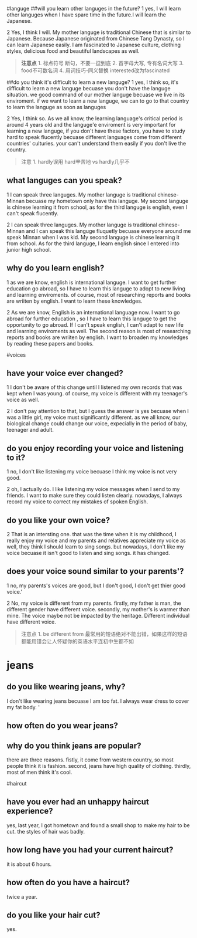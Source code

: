 #languge
##will you learn other languges in the future?
 1 yes, I will learn other languges when I have spare time in the future.I will learn the Japanese.

2 Yes, I think I will. My mother languge is traditional Chinese that is similar to Japanese. Because Japanese originated from Chinese Tang Dynasty, so I can learn Japanese easily. I am fascinated to Japanese culture, clothing styles, delicious food and beautiful landscapes as well.
> **注意点**
    1. 标点符号 断句，不要一逗到底
    2. 首字母大写, 专有名词大写 
    3. food不可数名词
    4. 用词技巧-同义替换 interested改为fascinated

##do you think it's difficult to learn a new languge?
1 yes, I think so, it's difficult to learn a new languge becuase you don't  have the languge situation. 
we good command of our mother languge becuase we live in its enviroment. 
if we want to learn a new languge, we can to go to that country to learn the languge as soon as languges

2 Yes, I think so. As we all know, the learning language's critical period is around 4 years old and the languge'e enviroment is very important for learning a new languge, if you don't have these factors, you have to study hard to speak flucently becuase different languages come from different countries' culturies. your can't understand them easily if you don't  live the country.
> 注意
    1. hardly误用 hard辛苦地 vs hardly几乎不

## what languges can you speak?
1 I can speak three languges. My mother languge is traditional chinese-Minnan becuase my hometown only have this languge. My second languge is chinese learning it from  school, as for the third languge is english, even I can't speak flucently.

2 I can speak three languges. My mother languge is traditional chinese-Minnan and I can speak this languge fluquetly becuase everyone around me speak Minnan when I was kid. My second languge is chinese learning it from  school. As for the third languge, I learn english since I entered into junior high school. 

## why do you learn english?
1 as we are know, english is international languge. I want to get further education go abroad, so I have to learn this languge to adopt to new living and learning enviroments. of course, most of researching reports and books are wriiten by english. I want to learn these knowledges.

2 As we are know, English is an international language now. I want to go abroad for further education , so I have to learn this languge to get the opportunity to go abroad. If I can't speak english, I can't adapt to new life and learning enviroments as well. The second reason is most of researching reports and books are wriiten by english. I want to broaden my knowledges by reading these papers and books.

#voices
## have your voice ever changed?
1 I don't be aware of this change until I listened my own records that was kept when I was young. of course, my voice is different with my teenager's voice as well. 

2 I don't pay attention to that, but I guess the answer is yes becuase when I was a little girl, my voice must significantly different. as we all know, our biological change could change our voice, expecially in the period of baby, teenager and adult. 

## do you enjoy recording your voice and listening to it?
1 no, I don't like listening my voice becuase I think my voice is not very good. 

2 oh, I actually do. I like listening my voice messages when I send to my friends. I want to make sure they could listen clearly. nowadays, I always record my voice to correct my mistakes of spoken English. 

## do you like your own voice?
2 That is an intersting one. that was the time when it is my childhood, I really enjoy my voice and my parents and relatives appreciate my voice as well, they think I should learn to sing songs. but nowadays, I don't like my voice becuase it isn't good to listen and sing songs. it has changed.

## does your voice sound similar to your parents'?
1 no,  my parents's voices are good, but I don't good, I don't get thier good voice.'

2 No, my voice is different from my parents. firstly, my father is man, the different gender have different voice. secondly, my mother's is warmer than mine. The voice maybe not be impacted by the heritage. Different individual have different voice. 
> 注意点
    1. be different from 最常用的短语绝对不能出错，如果这样的短语都能用错会让人怀疑你的英语水平连初中生都不如

# jeans
## do you like wearing jeans, why?
I don't like wearing jeans becuase I am too fat. I always wear dress to cover my fat body.
'
## how often do you wear jeans?

## why do you think jeans are popular?
there are three reasons. fistly, it come from western country, so most people think it is fashion. second, jeans have high quality of clothing. thirdly, most of men think it's cool.

#haircut
## have you ever had an unhappy haircut experience?
yes, last year, I got hometown and found a small shop to make my hair to be cut. the styles of hair was badly.

## how long have you had your current haircut?
it is about 6 hours. 

## how often do you have a haircut?
twice a year.

## do you like your hair cut?
yes. 
